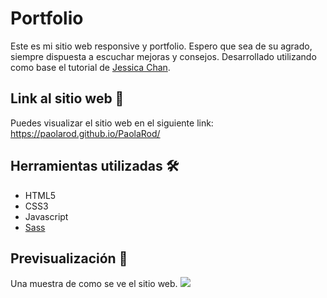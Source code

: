 # Portfolio
Este es mi sitio web responsive y portfolio. Espero que sea de su agrado, siempre dispuesta a escuchar mejoras y consejos. Desarrollado utilizando como base el tutorial de [Jessica Chan](https://www.youtube.com/watch?v=8w_kHIAkucA&t=33s&ab_channel=CoderCoder).

## Link al sitio web 📌
Puedes visualizar el sitio web en el siguiente link:
https://paolarod.github.io/PaolaRod/
 
## Herramientas utilizadas 🛠
* HTML5
* CSS3
* Javascript 
* [Sass](https://sass-lang.com/)

## Previsualización 📖
Una muestra de como se ve el sitio web. 
![](https://github.com/PaolaRod/PaolaRod/blob/main/images/portfolio.png)
